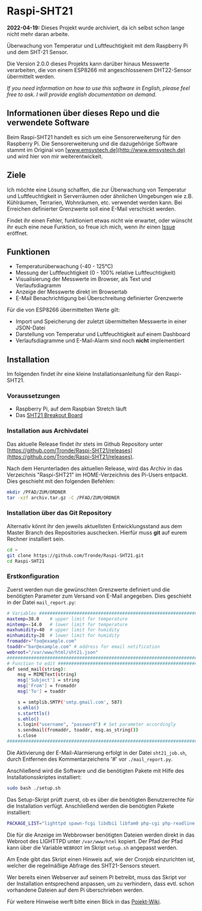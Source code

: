 Raspi-SHT21
===========

**2022-04-19:** Dieses Projekt wurde archiviert, da ich selbst schon lange nicht mehr daran arbeite.

Überwachung von Temperatur und Luftfeuchtigkeit mit dem Raspberry Pi und dem SHT-21 Sensor.

Die Version 2.0.0 dieses Projekts kann darüber hinaus Messwerte verarbeiten, die von einem ESP8266 mit angeschlossenem DHT22-Sensor übermittelt werden.

*If you need information on how to use this software in English, please feel free to ask. I will provide english documentation on demand.*

## Informationen über dieses Repo und die verwendete Software ##

Beim Raspi-SHT21 handelt es sich um eine Sensorerweiterung für den Raspberry Pi. Die Sensorerweiterung und die dazugehörige Software stammt im Original von [www.emsystech.de](http://www.emsystech.de) und wird hier von mir weiterentwickelt.

## Ziele ##

Ich möchte eine Lösung schaffen, die zur Überwachung von Temperatur und Luftfeuchtigkeit in Serverräumen oder ähnlichen Umgebungen wie z.B. Kühlräumen, Terrarien, Wohnräumen, etc. verwendet werden kann. Bei Erreichen definierter Grenzwerte soll eine E-Mail verschickt werden.

Findet ihr einen Fehler, funktioniert etwas nicht wie erwartet, oder wünscht ihr euch eine neue Funktion, so freue ich mich, wenn ihr einen [Issue](https://github.com/Tronde/Raspi-SHT21/issues) eröffnet.

## Funktionen ##

* Temperaturüberwachung (-40 - 125°C)
* Messung der Luftfeuchtigkeit (0 - 100% relative Luftfeuchtigkeit)
* Visualisierung der Messwerte im Browser, als Text und Verlaufsdiagramm
* Anzeige der Messwerte direkt im Browsertab
* E-Mail Benachrichtigung bei Überschreitung definierter Grenzwerte

Für die von ESP8266 übermittelten Werte gilt:
* Import und Speicherung der zuletzt übermittelten Messwerte in einer JSON-Datei
* Darstellung von Temperatur und Luftfeuchtigkeit auf einem Dashboard
* Verlaufsdiagramme und E-Mail-Alarm sind noch **nicht** implementiert

## Installation ##

Im folgenden findet ihr eine kleine Installationsanleitung für den Raspi-SHT21.

### Voraussetzungen ###

* Raspberry Pi, auf dem Raspbian Stretch läuft
* Das [SHT21 Breakout Board](http://www.emsystech.de/produkte/feuchtigkeitssensor-sht21/)

### Installation aus Archivdatei ###

Das aktuelle Release findet ihr stets im Github Repository unter [https://github.com/Tronde/Raspi-SHT21/releases](https://github.com/Tronde/Raspi-SHT21/releases).

Nach dem Herunterladen des aktuellen Release, wird das Archiv in das Verzeichnis "Raspi-SHT21" im HOME-Verzeichnis des Pi-Users entpackt. Dies geschieht mit den folgenden Befehlen:

```bash
mkdir /PFAD/ZUM/ORDNER
tar -xzf archiv.tar.gz -C /PFAD/ZUM/ORDNER
```

### Installation über das Git Repository ###

Alternativ könnt ihr den jeweils aktuellsten Entwicklungsstand aus dem Master Branch des Repositories auschecken. Hierfür muss __git__ auf eurem Rechner installiert sein.

```bash
cd ~
git clone https://github.com/Tronde/Raspi-SHT21.git
cd Raspi-SHT21
```

### Erstkonfiguration ###

Zuerst werden nun die gewünschten Grenzwerte definiert und die benötigten Parameter zum Versand von E-Mail angegeben. Dies geschieht in der Datei `mail_report.py`:

```bash
# Variables ##################################################################
maxtemp=38.0    # upper limit for temperature
mintemp=-14.0   # lower limit for temperature
maxhumidity=40  # upper limit for humidity
minhumidity=28  # lower limit for humidity
fromaddr="foo@example.com"
toaddr="bar@example.com" # address for email notification
webroot="/var/www/html/sht21.json"
##############################################################################
# Function to edit ###########################################################
def send_mail(string):
    msg = MIMEText(string)
    msg['Subject'] = string
    msg['From'] = fromaddr
    msg['To'] = toaddr

    s = smtplib.SMTP('smtp.gmail.com', 587)
    s.ehlo()
    s.starttls()
    s.ehlo()
    s.login("username", "password") # Set parameter accordingly
    s.sendmail(fromaddr, toaddr, msg.as_string())
    s.close
##############################################################################
```

Die Aktivierung der E-Mail-Alarmierung erfolgt in der Datei `sht21_job.sh`, durch Entfernen des Kommentarzeichens '#' vor `./mail_report.py`.

Anschließend wird die Software und die benötigten Pakete mit Hilfe des Installationsskriptes installiert:

```bash
sudo bash ./setup.sh
```

Das Setup-Skript prüft zuerst, ob es über die benötigten Benutzerrechte für die Installation verfügt. Anschließend werden die benötigten Pakete installiert:

```bash
PACKAGE_LIST="lighttpd spawn-fcgi libdbi1 libfam0 php-cgi php-readline php-cli rrdtool librrd8 libterm-readkey-perl libterm-readline-perl-perl python3-rpi.gpio i2c-tools"
```

Die für die Anzeige im Webbrowser benötigten Dateien werden direkt in das Webroot des LIGHTTPD unter `/var/www/html` kopiert. Der Pfad der Pfad kann über die Variable `WEBROOT` im Skript `setup.sh` angepasst werden.

Am Ende gibt das Skript einen Hinweis auf, wie der Cronjob einzurichten ist, welcher die regelmäßige Abfrage des SHT21-Sensors steuert.

Wer bereits einen Webserver auf seinem Pi betreibt, muss das Skript vor der Installation entsprechend anpassen, um zu verhindern, dass evtl. schon vorhandene Dateien auf dem Pi überschrieben werden.

Für weitere Hinweise werft bitte einen Blick in das [Pojekt-Wiki](https://github.com/Tronde/Raspi-SHT21/wiki).
